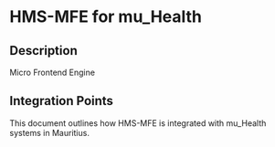 # HMS-MFE for mu_Health

## Description

Micro Frontend Engine

## Integration Points

This document outlines how HMS-MFE is integrated with mu_Health systems in Mauritius.
